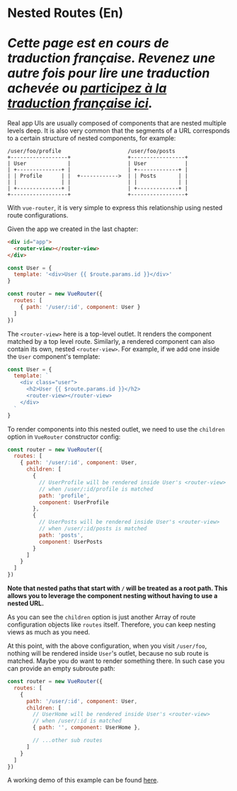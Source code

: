 # Nested Routes (En) <br><br> *Cette page est en cours de traduction française. Revenez une autre fois pour lire une traduction achevée ou [participez à la traduction française ici](https://github.com/vuejs-fr/vue-router).*

Real app UIs are usually composed of components that are nested multiple levels deep. It is also very common that the segments of a URL corresponds to a certain structure of nested components, for example:

```
/user/foo/profile                     /user/foo/posts
+------------------+                  +-----------------+
| User             |                  | User            |
| +--------------+ |                  | +-------------+ |
| | Profile      | |  +------------>  | | Posts       | |
| |              | |                  | |             | |
| +--------------+ |                  | +-------------+ |
+------------------+                  +-----------------+
```

With `vue-router`, it is very simple to express this relationship using nested route configurations.

Given the app we created in the last chapter:

``` html
<div id="app">
  <router-view></router-view>
</div>
```

``` js
const User = {
  template: '<div>User {{ $route.params.id }}</div>'
}

const router = new VueRouter({
  routes: [
    { path: '/user/:id', component: User }
  ]
})
```

The `<router-view>` here is a top-level outlet. It renders the component matched by a top level route. Similarly, a rendered component can also contain its own, nested `<router-view>`. For example, if we add one inside the `User` component's template:

``` js
const User = {
  template: `
    <div class="user">
      <h2>User {{ $route.params.id }}</h2>
      <router-view></router-view>
    </div>
  `
}
```

To render components into this nested outlet, we need to use the `children`
option in `VueRouter` constructor config:

``` js
const router = new VueRouter({
  routes: [
    { path: '/user/:id', component: User,
      children: [
        {
          // UserProfile will be rendered inside User's <router-view>
          // when /user/:id/profile is matched
          path: 'profile',
          component: UserProfile
        },
        {
          // UserPosts will be rendered inside User's <router-view>
          // when /user/:id/posts is matched
          path: 'posts',
          component: UserPosts
        }
      ]
    }
  ]
})
```

**Note that nested paths that start with `/` will be treated as a root path. This allows you to leverage the component nesting without having to use a nested URL.**

As you can see the `children` option is just another Array of route configuration objects like `routes` itself. Therefore, you can keep nesting views as much as you need.

At this point, with the above configuration, when you visit `/user/foo`, nothing will be rendered inside `User`'s outlet, because no sub route is matched. Maybe you do want to render something there. In such case you can provide an empty subroute path:

``` js
const router = new VueRouter({
  routes: [
    {
      path: '/user/:id', component: User,
      children: [
        // UserHome will be rendered inside User's <router-view>
        // when /user/:id is matched
        { path: '', component: UserHome },

        // ...other sub routes
      ]
    }
  ]
})
```

A working demo of this example can be found [here](http://jsfiddle.net/yyx990803/L7hscd8h/).
